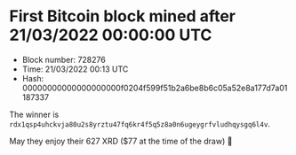 # First Bitcoin block mined after 21/03/2022 00:00:00 UTC

* Block number: 728276
* Time: 21/03/2022 00:13 UTC
* Hash: 00000000000000000000f0204f599f51b2a6be8b6c05a52e8a177d7a01187337

The winner is `rdx1qsp4uhckvja80u2s8yrztu47fq6kr4f5q5z8a0n6ugeygrfvludhqysgq6l4v`.

May they enjoy their 627 XRD ($77 at the time of the draw) 🙏